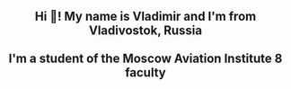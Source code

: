 <h2 align="center">Hi 👋! My name is Vladimir and I'm from Vladivostok, Russia<br><br>I'm a student of the Moscow Aviation Institute 8 faculty<br></h2>
